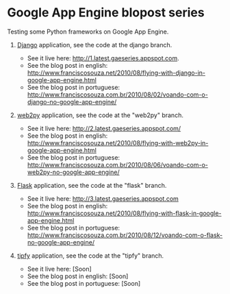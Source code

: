 # Google App Engine blopost series

Testing some Python frameworks on Google App Engine.

 1. [Django](http://www.djangoproject.com "Django") application, see the code at the django branch.
    - See it live here: <http://1.latest.gaeseries.appspot.com>.
    - See the blog post in english: <http://www.franciscosouza.net/2010/08/flying-with-django-in-google-app-engine.html>
    - See the blog post in portuguese: <http://www.franciscosouza.com.br/2010/08/02/voando-com-o-django-no-google-app-engine/>

 2. [web2py](http://www.web2py.com "web2py") application, see the code at the "web2py" branch.
    - See it live here: <http://2.latest.gaeseries.appspot.com/>
    - See the blog post in english: <http://www.franciscosouza.net/2010/08/flying-with-web2py-in-google-app-engine.html>
    - See the blog post in portuguese: <http://www.franciscosouza.com.br/2010/08/06/voando-com-o-web2py-no-google-app-engine/>

 3. [Flask](http://flask.pocoo.org "Flask") application, see the code at the "flask" branch.
    - See it live here: <http://3.latest.gaeseries.appspot.com>
    - See the blog post in english: <http://www.franciscosouza.net/2010/08/flying-with-flask-in-google-app-engine.html>
    - See the blog post in portuguese: <http://www.franciscosouza.com.br/2010/08/12/voando-com-o-flask-no-google-app-engine/>

 4. [tipfy](http://tipfy.org "Tipfy") application, see the code at the "tipfy" branch.
    - See it live here: [Soon]
    - See the blog post in english: [Soon]
    - See the blog post in portuguese: [Soon]
